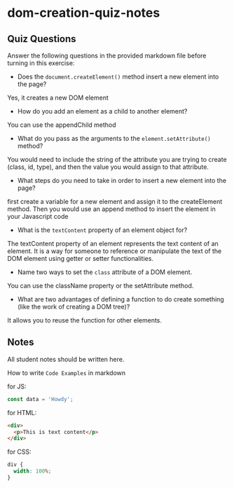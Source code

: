 # dom-creation-quiz-notes

## Quiz Questions

Answer the following questions in the provided markdown file before turning in this exercise:

- Does the `document.createElement()` method insert a new element into the page?

Yes, it creates a new DOM element

- How do you add an element as a child to another element?

You can use the appendChild method

- What do you pass as the arguments to the `element.setAttribute()` method?

You would need to include the string of the attribute you are trying to create (class, id, type), and then the value you would assign to that attribute.

- What steps do you need to take in order to insert a new element into the page?

first create a variable for a new element and assign it to the createElement method. Then you would use an append method to insert the element in your Javascript code

- What is the `textContent` property of an element object for?

The textContent property of an element represents the text content of an element. It is a way for someone to reference or manipulate the text of the DOM element using getter or setter functionalities.

- Name two ways to set the `class` attribute of a DOM element.

You can use the className property or the setAttribute method.

- What are two advantages of defining a function to do create something (like the work of creating a DOM tree)?

It allows you to reuse the function for other elements.

## Notes

All student notes should be written here.

How to write `Code Examples` in markdown

for JS:

```javascript
const data = 'Howdy';
```

for HTML:

```html
<div>
  <p>This is text content</p>
</div>
```

for CSS:

```css
div {
  width: 100%;
}
```
